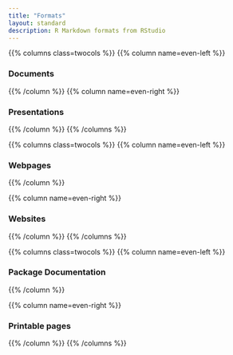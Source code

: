 ```yaml
---
title: "Formats"
layout: standard
description: R Markdown formats from RStudio
---
```


<script src="{{< blogdown/postref >}}index_files/core-js/shim.min.js"></script>
<script src="{{< blogdown/postref >}}index_files/react/react.min.js"></script>
<script src="{{< blogdown/postref >}}index_files/react/react-dom.min.js"></script>
<script src="{{< blogdown/postref >}}index_files/reactwidget/react-tools.js"></script>
<script src="{{< blogdown/postref >}}index_files/htmlwidgets/htmlwidgets.js"></script>
<script src="{{< blogdown/postref >}}index_files/reactable-binding/reactable.js"></script>
<script src="{{< blogdown/postref >}}index_files/core-js/shim.min.js"></script>
<script src="{{< blogdown/postref >}}index_files/react/react.min.js"></script>
<script src="{{< blogdown/postref >}}index_files/react/react-dom.min.js"></script>
<script src="{{< blogdown/postref >}}index_files/reactwidget/react-tools.js"></script>
<script src="{{< blogdown/postref >}}index_files/htmlwidgets/htmlwidgets.js"></script>
<script src="{{< blogdown/postref >}}index_files/reactable-binding/reactable.js"></script>
<script src="{{< blogdown/postref >}}index_files/core-js/shim.min.js"></script>
<script src="{{< blogdown/postref >}}index_files/react/react.min.js"></script>
<script src="{{< blogdown/postref >}}index_files/react/react-dom.min.js"></script>
<script src="{{< blogdown/postref >}}index_files/reactwidget/react-tools.js"></script>
<script src="{{< blogdown/postref >}}index_files/htmlwidgets/htmlwidgets.js"></script>
<script src="{{< blogdown/postref >}}index_files/reactable-binding/reactable.js"></script>
<script src="{{< blogdown/postref >}}index_files/core-js/shim.min.js"></script>
<script src="{{< blogdown/postref >}}index_files/react/react.min.js"></script>
<script src="{{< blogdown/postref >}}index_files/react/react-dom.min.js"></script>
<script src="{{< blogdown/postref >}}index_files/reactwidget/react-tools.js"></script>
<script src="{{< blogdown/postref >}}index_files/htmlwidgets/htmlwidgets.js"></script>
<script src="{{< blogdown/postref >}}index_files/reactable-binding/reactable.js"></script>
<script src="{{< blogdown/postref >}}index_files/core-js/shim.min.js"></script>
<script src="{{< blogdown/postref >}}index_files/react/react.min.js"></script>
<script src="{{< blogdown/postref >}}index_files/react/react-dom.min.js"></script>
<script src="{{< blogdown/postref >}}index_files/reactwidget/react-tools.js"></script>
<script src="{{< blogdown/postref >}}index_files/htmlwidgets/htmlwidgets.js"></script>
<script src="{{< blogdown/postref >}}index_files/reactable-binding/reactable.js"></script>
<script src="{{< blogdown/postref >}}index_files/core-js/shim.min.js"></script>
<script src="{{< blogdown/postref >}}index_files/react/react.min.js"></script>
<script src="{{< blogdown/postref >}}index_files/react/react-dom.min.js"></script>
<script src="{{< blogdown/postref >}}index_files/reactwidget/react-tools.js"></script>
<script src="{{< blogdown/postref >}}index_files/htmlwidgets/htmlwidgets.js"></script>
<script src="{{< blogdown/postref >}}index_files/reactable-binding/reactable.js"></script>

{{% columns class=twocols %}}
{{% column name=even-left %}}

### Documents

<div id="htmlwidget-1" class="reactable html-widget" style="width:auto;height:auto;"></div>
<script type="application/json" data-for="htmlwidget-1">{"x":{"tag":{"name":"Reactable","attribs":{"data":{"link":["https://bookdown.org/yihui/rmarkdown/notebook.html","https://bookdown.org/yihui/rmarkdown/html-document.html","https://rstudio.github.io/distill/","flexdashboard/index.html"],"desc":["Interactive R Notebooks","HTML document w/ Bootstrap CSS","Scientific and technical writing for the web","Interactive dashboards"]},"columns":[{"accessor":"link","name":"","type":"character","cell":[{"name":"a","attribs":{"href":"https://bookdown.org/yihui/rmarkdown/notebook.html","target":"_blank"},"children":["Notebook"]},{"name":"a","attribs":{"href":"https://bookdown.org/yihui/rmarkdown/html-document.html","target":"_blank"},"children":["HTML"]},{"name":"a","attribs":{"href":"https://rstudio.github.io/distill/","target":"_blank"},"children":["distill"]},{"name":"a","attribs":{"href":"flexdashboard/index.html","target":"_blank"},"children":["flexdashboard"]}],"minWidth":50},{"accessor":"desc","name":"","type":"character"}],"defaultPageSize":10,"paginationType":"numbers","showPageInfo":true,"minRows":1,"onClick":"function(rowInfo, colInfo, index) {\n                 window.open(rowInfo.row['link'], '_blank')\n                 }\n                 ","highlight":true,"theme":{"highlightColor":"#e6f3fc"},"dataKey":"f9a8b4682a70133a5b30dde69804bd92","key":"f9a8b4682a70133a5b30dde69804bd92"},"children":[]},"class":"reactR_markup"},"evals":["tag.attribs.onClick"],"jsHooks":[]}</script>

{{% /column %}}
{{% column name=even-right %}}

### Presentations

<div id="htmlwidget-2" class="reactable html-widget" style="width:auto;height:auto;"></div>
<script type="application/json" data-for="htmlwidget-2">{"x":{"tag":{"name":"Reactable","attribs":{"data":{"link":["https://bookdown.org/yihui/rmarkdown/ioslides-presentation.html","https://bookdown.org/yihui/rmarkdown/revealjs.html","https://bookdown.org/yihui/rmarkdown/slidy-presentation.html","https://bookdown.org/yihui/rmarkdown/beamer-presentation.html","https://bookdown.org/yihui/rmarkdown/powerpoint-presentation.html"],"desc":["HTML presentation with ioslides","HTML presentation with reveal.js","HTML presentation with W3C Slidy","PDF presentation with LaTeX Beamer","PowerPoint presentation"]},"columns":[{"accessor":"link","name":"","type":"character","cell":[{"name":"a","attribs":{"href":"https://bookdown.org/yihui/rmarkdown/ioslides-presentation.html","target":"_blank"},"children":["ioslides"]},{"name":"a","attribs":{"href":"https://bookdown.org/yihui/rmarkdown/revealjs.html","target":"_blank"},"children":["reveal.js"]},{"name":"a","attribs":{"href":"https://bookdown.org/yihui/rmarkdown/slidy-presentation.html","target":"_blank"},"children":["Slidy"]},{"name":"a","attribs":{"href":"https://bookdown.org/yihui/rmarkdown/beamer-presentation.html","target":"_blank"},"children":["Beamer"]},{"name":"a","attribs":{"href":"https://bookdown.org/yihui/rmarkdown/powerpoint-presentation.html","target":"_blank"},"children":["PowerPoint"]}],"minWidth":50},{"accessor":"desc","name":"","type":"character"}],"defaultPageSize":10,"paginationType":"numbers","showPageInfo":true,"minRows":1,"onClick":"function(rowInfo, colInfo, index) {\n                 window.open(rowInfo.row['link'], '_blank')\n                 }\n                 ","highlight":true,"theme":{"highlightColor":"#e6f3fc"},"dataKey":"9134cc6c3ff0c66f2d6a09c58d92fdc9","key":"9134cc6c3ff0c66f2d6a09c58d92fdc9"},"children":[]},"class":"reactR_markup"},"evals":["tag.attribs.onClick"],"jsHooks":[]}</script>

{{% /column %}}
{{% /columns %}}

{{% columns class=twocols %}}
{{% column name=even-left %}}

### Webpages

<div id="htmlwidget-3" class="reactable html-widget" style="width:auto;height:auto;"></div>
<script type="application/json" data-for="htmlwidget-3">{"x":{"tag":{"name":"Reactable","attribs":{"data":{"link":["https://bookdown.org/yihui/rmarkdown/notebook.html","https://bookdown.org/yihui/rmarkdown/html-document.html","https://rstudio.github.io/distill/","flexdashboard/index.html"],"desc":["Interactive R Notebooks","HTML document w/ Bootstrap CSS","Scientific and technical writing for the web","Interactive dashboards"]},"columns":[{"accessor":"link","name":"","type":"character","cell":[{"name":"a","attribs":{"href":"https://bookdown.org/yihui/rmarkdown/notebook.html","target":"_blank"},"children":["Notebook"]},{"name":"a","attribs":{"href":"https://bookdown.org/yihui/rmarkdown/html-document.html","target":"_blank"},"children":["HTML"]},{"name":"a","attribs":{"href":"https://rstudio.github.io/distill/","target":"_blank"},"children":["distill"]},{"name":"a","attribs":{"href":"flexdashboard/index.html","target":"_blank"},"children":["flexdashboard"]}],"minWidth":50},{"accessor":"desc","name":"","type":"character"}],"defaultPageSize":10,"paginationType":"numbers","showPageInfo":true,"minRows":1,"onClick":"function(rowInfo, colInfo, index) {\n                 window.open(rowInfo.row['link'], '_blank')\n                 }\n                 ","highlight":true,"theme":{"highlightColor":"#e6f3fc"},"dataKey":"f9a8b4682a70133a5b30dde69804bd92","key":"f9a8b4682a70133a5b30dde69804bd92"},"children":[]},"class":"reactR_markup"},"evals":["tag.attribs.onClick"],"jsHooks":[]}</script>

{{% /column %}}

{{% column name=even-right %}}

### Websites

<div id="htmlwidget-4" class="reactable html-widget" style="width:auto;height:auto;"></div>
<script type="application/json" data-for="htmlwidget-4">{"x":{"tag":{"name":"Reactable","attribs":{"data":{"link":["https://rstudio.github.io/distill/","https://bookdown.org","https://bookdown.org/yihui/rmarkdown/rmarkdown-site.html","https://bookdown.org/yihui/blogdown/"],"desc":["Scientific and technical writing for the web","HTML, PDF, ePub, and Kindle books","Multi-page websites","Customizable websites and blogs"]},"columns":[{"accessor":"link","name":"","type":"character","cell":[{"name":"a","attribs":{"href":"https://rstudio.github.io/distill/","target":"_blank"},"children":["distill"]},{"name":"a","attribs":{"href":"https://bookdown.org","target":"_blank"},"children":["bookdown"]},{"name":"a","attribs":{"href":"https://bookdown.org/yihui/rmarkdown/rmarkdown-site.html","target":"_blank"},"children":["Websites"]},{"name":"a","attribs":{"href":"https://bookdown.org/yihui/blogdown/","target":"_blank"},"children":["blogdown"]}],"minWidth":50},{"accessor":"desc","name":"","type":"character"}],"defaultPageSize":10,"paginationType":"numbers","showPageInfo":true,"minRows":1,"onClick":"function(rowInfo, colInfo, index) {\n                 window.open(rowInfo.row['link'], '_blank')\n                 }\n                 ","highlight":true,"theme":{"highlightColor":"#e6f3fc"},"dataKey":"7b61d29e465f2e240794ef96abd796f7","key":"7b61d29e465f2e240794ef96abd796f7"},"children":[]},"class":"reactR_markup"},"evals":["tag.attribs.onClick"],"jsHooks":[]}</script>

{{% /column %}}
{{% /columns %}}

{{% columns class=twocols %}}
{{% column name=even-left %}}

### Package Documentation

<div id="htmlwidget-5" class="reactable html-widget" style="width:auto;height:auto;"></div>
<script type="application/json" data-for="htmlwidget-5">{"x":{"tag":{"name":"Reactable","attribs":{"data":{"link":["https://pkgdown.r-lib.org/","https://bookdown.org/yihui/rmarkdown/r-package-vignette.html","github_document_format.html"],"desc":["Package documentation websites","R package vignette (HTML)","GitHub Flavored Markdown document."]},"columns":[{"accessor":"link","name":"","type":"character","cell":[{"name":"a","attribs":{"href":"https://pkgdown.r-lib.org/","target":"_blank"},"children":["pkgdown"]},{"name":"a","attribs":{"href":"https://bookdown.org/yihui/rmarkdown/r-package-vignette.html","target":"_blank"},"children":["Package Vignette"]},{"name":"a","attribs":{"href":"github_document_format.html","target":"_blank"},"children":["Github Document"]}],"minWidth":50},{"accessor":"desc","name":"","type":"character"}],"defaultPageSize":10,"paginationType":"numbers","showPageInfo":true,"minRows":1,"onClick":"function(rowInfo, colInfo, index) {\n                 window.open(rowInfo.row['link'], '_blank')\n                 }\n                 ","highlight":true,"theme":{"highlightColor":"#e6f3fc"},"dataKey":"10da36345c9ed5d702534569c1da14be","key":"10da36345c9ed5d702534569c1da14be"},"children":[]},"class":"reactR_markup"},"evals":["tag.attribs.onClick"],"jsHooks":[]}</script>

{{% /column %}}

{{% column name=even-right %}}
### Printable pages

<div id="htmlwidget-6" class="reactable html-widget" style="width:auto;height:auto;"></div>
<script type="application/json" data-for="htmlwidget-6">{"x":{"tag":{"name":"Reactable","attribs":{"data":{"link":["https://bookdown.org/yihui/rmarkdown/word-document.html","https://bookdown.org/yihui/rmarkdown/powerpoint-presentation.html","https://bookdown.org","https://bookdown.org/yihui/rmarkdown/tufte-handouts.html"],"desc":["Microsoft Word document (docx)","PowerPoint presentation","HTML, PDF, ePub, and Kindle books","Handouts in the style of Edward Tufte"]},"columns":[{"accessor":"link","name":"","type":"character","cell":[{"name":"a","attribs":{"href":"https://bookdown.org/yihui/rmarkdown/word-document.html","target":"_blank"},"children":["Word"]},{"name":"a","attribs":{"href":"https://bookdown.org/yihui/rmarkdown/powerpoint-presentation.html","target":"_blank"},"children":["PowerPoint"]},{"name":"a","attribs":{"href":"https://bookdown.org","target":"_blank"},"children":["bookdown"]},{"name":"a","attribs":{"href":"https://bookdown.org/yihui/rmarkdown/tufte-handouts.html","target":"_blank"},"children":["Tufte Handout"]}],"minWidth":50},{"accessor":"desc","name":"","type":"character"}],"defaultPageSize":10,"paginationType":"numbers","showPageInfo":true,"minRows":1,"onClick":"function(rowInfo, colInfo, index) {\n                 window.open(rowInfo.row['link'], '_blank')\n                 }\n                 ","highlight":true,"theme":{"highlightColor":"#e6f3fc"},"dataKey":"baa43d0616fe8b148962caafac41c190","key":"baa43d0616fe8b148962caafac41c190"},"children":[]},"class":"reactR_markup"},"evals":["tag.attribs.onClick"],"jsHooks":[]}</script>

{{% /column %}}
{{% /columns %}}
